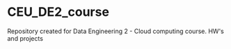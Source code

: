 # CEU_DE2_course  
Repository created for Data Engineering 2 - Cloud computing course. HW's and projects
